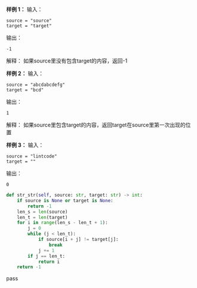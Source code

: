 
**样例 1：**
输入：
```
source = "source"
target = "target"
```
输出：
```
-1        
```
解释：
如果source里没有包含target的内容，返回-1

**样例 2：**
输入：
```
source = "abcdabcdefg"
target = "bcd"
```
输出：
```
1             
```
解释：
如果source里包含target的内容，返回target在source里第一次出现的位置

**样例 3：**
输入：
```
source = "lintcode"
target = ""
```
输出：
```
0             
```


```python
def str_str(self, source: str, target: str) -> int:
	if source is None or target is None:
		return -1
	len_s = len(source)
	len_t = len(target)
	for i in range(len_s - len_t + 1):
		j = 0
		while (j < len_t):
			if source[i + j] != target[j]:
				break
			j += 1
		if j == len_t:
			return i
	return -1
```
pass